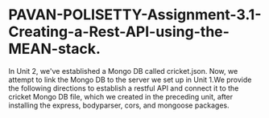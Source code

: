# PAVAN-POLISETTY-Assignment-3.1-Creating-a-Rest-API-using-the-MEAN-stack.
In Unit 2, we've established a Mongo DB called cricket.json. Now, we attempt to link the Mongo DB to the server we set up in Unit 1.We provide the following directions to establish a restful API and connect it to the cricket Mongo DB file, which we created in the preceding unit, after installing the express, bodyparser, cors, and mongoose packages.
 
